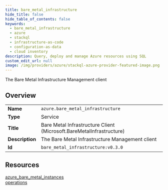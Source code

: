 ```yaml
---
title: bare_metal_infrastructure
hide_title: false
hide_table_of_contents: false
keywords:
  - bare_metal_infrastructure
  - azure
  - stackql
  - infrastructure-as-code
  - configuration-as-data
  - cloud inventory
description: Query, deploy and manage Azure resources using SQL
custom_edit_url: null
image: /img/providers/azure/stackql-azure-provider-featured-image.png
---
```

The Bare Metal Infrastructure Management client  
    

## Overview
<table><tbody>
<tr><td><b>Name</b></td><td><code>azure.bare_metal_infrastructure</code></td></tr>
<tr><td><b>Type</b></td><td>Service</td></tr>
<tr><td><b>Title</b></td><td>Bare Metal Infrastructure Client (Microsoft.BareMetalInfrastructure)</td></tr>
<tr><td><b>Description</b></td><td>The Bare Metal Infrastructure Management client</td></tr>
<tr><td><b>Id</b></td><td><code>bare_metal_infrastructure:v0.3.0</code></td></tr>
</tbody></table>

## Resources
<div class="row">
<div class="providerDocColumn">
<a href="/providers/azure/bare_metal_infrastructure/azure_bare_metal_instances/">azure_bare_metal_instances</a><br />
</div>
<div class="providerDocColumn">
<a href="/providers/azure/bare_metal_infrastructure/operations/">operations</a><br />
</div>
</div>
